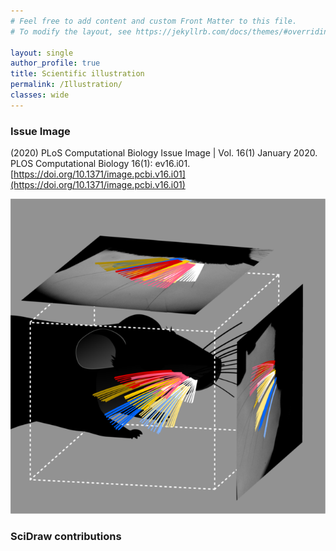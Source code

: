 ```yaml
---
# Feel free to add content and custom Front Matter to this file.
# To modify the layout, see https://jekyllrb.com/docs/themes/#overriding-theme-defaults

layout: single
author_profile: true
title: Scientific illustration
permalink: /Illustration/
classes: wide
---
```




### Issue Image

(2020) PLoS Computational Biology Issue Image | Vol. 16(1) January 2020. PLOS Computational Biology 16(1): ev16.i01. [https://doi.org/10.1371/image.pcbi.v16.i01](https://doi.org/10.1371/image.pcbi.v16.i01)

![cover](./assets/images/cover.png)

### SciDraw contributions

